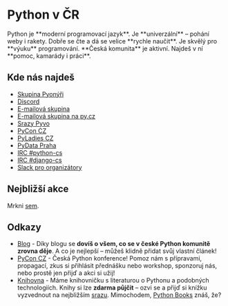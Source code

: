 # Python v ČR

<div class="lead" markdown="1">
Python je **moderní programovací jazyk**. Je **univerzální** – pohání weby i rakety.
Dobře se čte a dá se velice **rychle naučit**. Je skvělý pro **výuku** programování.
**Česká komunita** je aktivní. Najdeš v ní **pomoc, kamarády i práci**.
</div>

## Kde nás najdeš

-   [Skupina Pyonýři](https://www.facebook.com/groups/pyonieri/)
-   [Discord](https://discord.gg/yUbgArVAyF)
-   [E-mailová skupina](https://groups.google.com/group/django-cs/)
-   [E-mailová skupina na py.cz](http://www.py.cz/mailman/listinfo/python)
-   [Srazy Pyvo](https://twitter.com/naPyvo)
-   [PyCon CZ](https://twitter.com/PyConCZ)
-   [PyLadies CZ](https://twitter.com/PyLadiesCZ)
-   [PyData Praha](https://twitter.com/PyDataPrague)
-   [IRC #python-cs](irc://irc.freenode.net/python-cs)
-   [IRC #django-cs](irc://irc.freenode.net/django-cs)
-   [Slack pro organizátory](http://pyvec.slack.com/)

## Nejbližší akce

Mrkni [sem](akce.md).

## Odkazy

-   [Blog](http://blog.python.cz/) - Díky blogu se **dovíš o všem, co se v české Python komunitě zrovna děje**. A co je nejlepší – můžeš klidně přidat svůj vlastní článek!
-   [PyCon CZ](http://cz.pycon.org/) - Česká Python konference! Pomoz nám s přípravami, propagací, zkus si přihlásit přednášku nebo workshop, sponzoruj nás, nebo prostě jen přijď a akci si užij!
-   [Knihovna](https://books.pyvo.cz/) -  Máme knihovničku s literaturou o Pythonu a podobných technologiích. Knihy si lze **zdarma půjčit** – ozvi se a přijď si knížku vyzvednout na nejbližším [srazu](akce.md). Mimochodem, [Python Books](http://pythonbooks.revolunet.com/) znáš, že?
